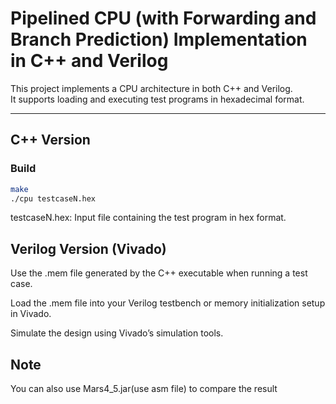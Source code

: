 # Pipelined CPU (with Forwarding and Branch Prediction) Implementation in C++ and Verilog

This project implements a CPU architecture in both C++ and Verilog.  
It supports loading and executing test programs in hexadecimal format.

---

## C++ Version

### Build
```bash
make
./cpu testcaseN.hex
```
testcaseN.hex: Input file containing the test program in hex format.


## Verilog Version (Vivado)
Use the .mem file generated by the C++ executable when running a test case.

Load the .mem file into your Verilog testbench or memory initialization setup in Vivado.

Simulate the design using Vivado’s simulation tools.

## Note
You can also use Mars4_5.jar(use asm file) to compare the result
